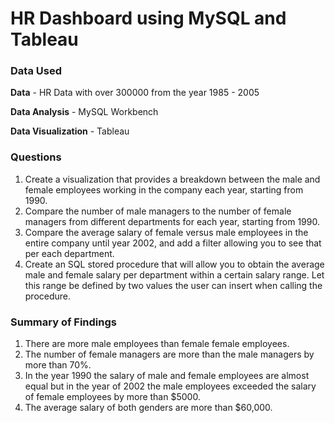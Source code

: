 # HR Dashboard using MySQL and Tableau

### Data Used

**Data** - HR Data with over 300000 from the year 1985 - 2005

**Data Analysis** - MySQL Workbench

**Data Visualization** - Tableau

### Questions 

1. Create a visualization that provides a breakdown between the male and female employees working in the company each year, starting from 1990.
2. Compare the number of male managers to the number of female managers from different departments for each year, starting from 1990.
3. Compare the average salary of female versus male employees in the entire company until year 2002, and add a filter allowing you to see that per each department.
4. Create an SQL stored procedure that will allow you to obtain the average male and female salary per department within a certain salary range. Let this range be defined by two values the user can insert when calling the procedure.

### Summary of Findings

1. There are more male employees than female female employees.
2. The number of female managers are more than the male managers by more than 70%.
3. In the year 1990 the salary of male and female employees are almost equal but in the year of 2002 the male employees exceeded the salary of female employees by more than $5000.
4. The average salary of both genders are more than $60,000.

